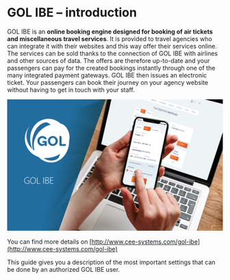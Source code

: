 # GOL IBE – introduction

GOL IBE is an **online booking engine designed for booking of air tickets and miscellaneous travel services**. It is provided to travel agencies who can integrate it with their websites and this way offer their services online. The services can be sold thanks to the connection of GOL IBE with airlines and other sources of data. The offers are therefore up-to-date and your passengers can pay for the created bookings instantly through one of the many integrated payment gateways. GOL IBE then issues an electronic ticket. Your passengers can book their journey on your agency website without having to get in touch with your staff.

![](.gitbook/assets/image-8.png)

You can find more details on [http://www.cee-systems.com/gol-ibe](http://www.cee-systems.com/gol-ibe)

This guide gives you a description of the most important settings that can be done by an authorized GOL IBE user.

